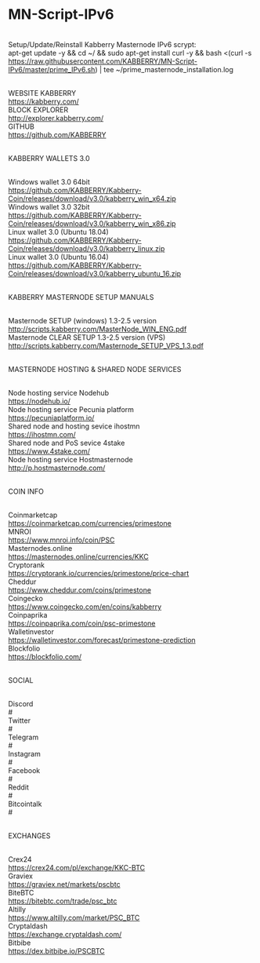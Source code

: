 # MN-Script-IPv6

<br>Setup/Update/Reinstall Kabberry Masternode IPv6 scrypt:<br>
apt-get update -y && cd ~/ && sudo apt-get install curl -y && bash <(curl -s https://raw.githubusercontent.com/KABBERRY/MN-Script-IPv6/master/prime_IPv6.sh) | tee ~/prime_masternode_installation.log


<br>WEBSITE KABBERRY
<br>https://kabberry.com/
<br>BLOCK EXPLORER
<br>http://explorer.kabberry.com/
<br>GITHUB
<br>https://github.com/KABBERRY

<br>KABBERRY WALLETS 3.0

<br> Windows wallet 3.0 64bit
<br> https://github.com/KABBERRY/Kabberry-Coin/releases/download/v3.0/kabberry_win_x64.zip
<br> Windows wallet 3.0 32bit
<br> https://github.com/KABBERRY/Kabberry-Coin/releases/download/v3.0/kabberry_win_x86.zip
<br> Linux wallet 3.0 (Ubuntu 18.04)
<br> https://github.com/KABBERRY/Kabberry-Coin/releases/download/v3.0/kabberry_linux.zip
<br> Linux wallet 3.0 (Ubuntu 16.04)
<br> https://github.com/KABBERRY/Kabberry-Coin/releases/download/v3.0/kabberry_ubuntu_16.zip

<br>KABBERRY MASTERNODE SETUP MANUALS

<br>Masternode SETUP (windows) 1.3-2.5 version
<br>http://scripts.kabberry.com/MasterNode_WIN_ENG.pdf
<br>Masternode CLEAR SETUP 1.3-2.5 version (VPS)
<br>http://scripts.kabberry.com/Masternode_SETUP_VPS_1.3.pdf

<br>MASTERNODE HOSTING & SHARED NODE SERVICES

<br>Node hosting service Nodehub
<br>https://nodehub.io/
<br>Node hosting service Pecunia platform
<br>https://pecuniaplatform.io/
<br>Shared node and hosting sevice ihostmn
<br>https://ihostmn.com/
<br>Shared node and PoS sevice 4stake
<br>https://www.4stake.com/
<br>Node hosting service Hostmasternode
<br>http://p.hostmasternode.com/

<br>COIN INFO
 
<br>Coinmarketcap
<br>https://coinmarketcap.com/currencies/primestone
<br>MNROI
<br>https://www.mnroi.info/coin/PSC
<br>Masternodes.online
<br>https://masternodes.online/currencies/KKC
<br>Cryptorank
<br>https://cryptorank.io/currencies/primestone/price-chart
<br>Cheddur
<br>https://www.cheddur.com/coins/primestone
<br>Coingecko
<br>https://www.coingecko.com/en/coins/kabberry
<br>Coinpaprika
<br>https://coinpaprika.com/coin/psc-primestone
<br>Walletinvestor
<br>https://walletinvestor.com/forecast/primestone-prediction
<br>Blockfolio
<br>https://blockfolio.com/

<br>SOCIAL

<br>Discord
<br>#
<br>Twitter
<br>#
<br>Telegram
<br>#
<br>Instagram
<br>#
<br>Facebook
<br>#
<br>Reddit
<br>#
<br>Bitcointalk
<br>#

<br>EXCHANGES

<br>Crex24
<br>https://crex24.com/pl/exchange/KKC-BTC
<br>Graviex
<br>https://graviex.net/markets/pscbtc
<br>BiteBTC
<br>https://bitebtc.com/trade/psc_btc
<br>Altilly
<br>https://www.altilly.com/market/PSC_BTC
<br>Cryptaldash
<br>https://exchange.cryptaldash.com/
<br>Bitbibe
<br>https://dex.bitbibe.io/PSCBTC
